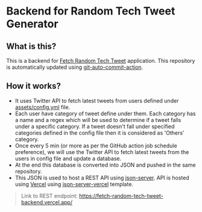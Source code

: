 # Backend for Random Tech Tweet Generator

## What is this?
This is a backend for [Fetch Random Tech Tweet](https://github.com/Dibakarroy1997/fetch-random-tech-tweet) application. This repository is automatically updated using [git-auto-commit-action](https://github.com/stefanzweifel/git-auto-commit-action).

## How it works?

- It uses Twitter API to fetch latest tweets from users defined under [assets/config.yml](assets/config.yml) file.
- Each user have category of tweet define under them. Each category has a name and a regex which will be used to determine if a tweet falls under a specific category. If a tweet doesn't fall under specified categories defined in the config file then it is considered as 'Others' category.
- Once every 5 min (or more as per the GitHub action job schedule preference), we will use the Twitter API to fetch latest tweets from the users in config file and update a database.
- At the end this database is converted into JSON and pushed in the same repository.
- This JSON is used to host a REST API using [json-server](https://github.com/typicode/json-server). API is hosted using [Vercel](https://vercel.com/dashboard) using [json-server-vercel](https://github.com/kitloong/json-server-vercel) template.

> Link to REST endpoint: https://fetch-random-tech-tweet-backend.vercel.app/